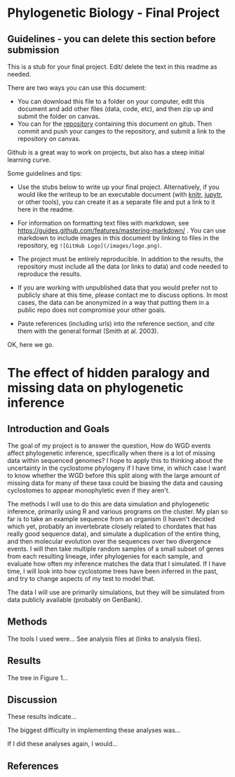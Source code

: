 # Phylogenetic Biology - Final Project

## Guidelines - you can delete this section before submission

This is a stub for your final project. Edit/ delete the text in this readme as needed.

There are two ways you can use this document:  
- You can download this file to a folder on your computer, edit this document and add other files (data, code, etc), and then zip up and submit the folder on canvas.
- You can for the [repository](finalproject) containing this document on gitub. Then commit and push your canges to the repository, and submit a link to the repository on canvas.

Github is a great way to work on projects, but also has a steep initial learning curve.


Some guidelines and tips:

- Use the stubs below to write up your final project. Alternatively, if you would like the writeup to be an executable document (with [knitr](http://yihui.name/knitr/), [jupytr](http://jupyter.org/), or other tools), you can create it as a separate file and put a link to it here in the readme.

- For information on formatting text files with markdown, see https://guides.github.com/features/mastering-markdown/ . You can use markdown to include images in this document by linking to files in the repository, eg `![GitHub Logo](/images/logo.png)`.

- The project must be entirely reproducible. In addition to the results, the repository must include all the data (or links to data) and code needed to reproduce the results.

- If you are working with unpublished data that you would prefer not to publicly share at this time, please contact me to discuss options. In most cases, the data can be anonymized in a way that putting them in a public repo does not compromise your other goals.

- Paste references (including urls) into the reference section, and cite them with the general format (Smith at al. 2003).

OK, here we go.

# The effect of hidden paralogy and missing data on phylogenetic inference

## Introduction and Goals

The goal of my project is to answer the question, How do WGD events affect phylogenetic inference, 
specifically when there is a lot of missing data within sequenced genomes?
I hope to apply this to thinking about the uncertainty in the cyclostome phylogeny if I have time, 
in which case I want to know whether the WGD before this split along with the large amount of 
missing data for many of these taxa could be biasing the data and causing cyclostomes 
to appear monophyletic even if they aren't.

The methods I will use to do this are data simulation and phylogenetic inference, primarily using R 
and various programs on the cluster.
My plan so far is to take an example sequence from an organism (I haven't decided which yet, 
probably an invertebrate closely related to chordates that has really good sequence data), and
simulate a duplication of the entire thing, and then molecular evolution over the sequences 
over two divergence events. I will then take multiple random samples of a small subset of genes 
from each resulting lineage, infer phylogenies for each sample, and evaluate how often my inference 
matches the data that I simulated. If I have time, I will look into how cyclostome trees have
been inferred in the past, and try to change aspects of my test to model that. 

The data I will use are primarily simulations, but they will be simulated from data publicly 
available (probably on GenBank).

## Methods

The tools I used were... See analysis files at (links to analysis files).

## Results

The tree in Figure 1...

## Discussion

These results indicate...

The biggest difficulty in implementing these analyses was...

If I did these analyses again, I would...

## References

